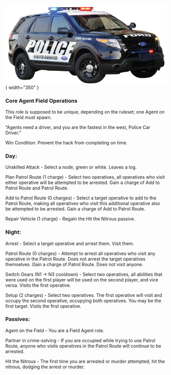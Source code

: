 ![policecardriver.png](Images/policecardriver.png){ width="350" }

### **Core Agent Field Operations**

This role is supposed to be unique, depending on the ruleset; one Agent on the Field must spawn.

“Agents need a driver, and you are the fastest in the west, Police Car Driver.”

Win Condition: Prevent the hack from completing on time.

### **Day:**

Unskilled Attack - Select a node, green or white. Leaves a log.

Plan Patrol Route (1 charge) - Select two operatives, all operatives who visit either operative will be attempted to be arrested. Gain a charge of Add to Patrol Route and Patrol Route.

Add to Patrol Route (0 charges) - Select a target operative to add to the Patrol Route, making all operatives who visit this additional operative also be attempted to be arrested. Gain a charge of Add to Patrol Route.

Repair Vehicle (1 charge) - Regain the Hit the Nitrous passive.

### **Night:**

Arrest - Select a target operative and arrest them. Visit them.

Patrol Route (0 charges) - Attempt to arrest all operatives who visit any operative in the Patrol Route. Does not arrest the target operatives themselves. Gain a charge of Patrol Route. Does not visit anyone.

Switch Gears (N1 -> N3 cooldown) - Select two operatives, all abilities that were used on the first player will be used on the second player, and vice versa. Visits the first operative.

Setup (2 charges) - Select two operatives. The first operative will visit and occupy the second operative, occupying both operatives. You may be the first target. Visits the first operative.

### **Passives:**

Agent on the Field - You are a Field Agent role.

Partner in crime-solving - If you are occupied while trying to use Patrol Route, anyone who visits operatives in the Patrol Route will continue to be arrested.

Hit the Nitrous - The first time you are arrested or murder attempted, hit the nitrous, dodging the arrest or murder.